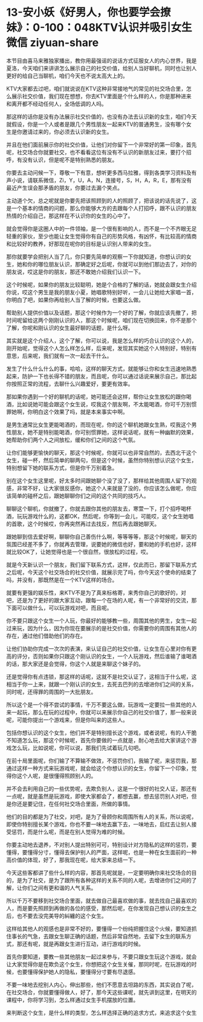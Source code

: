 # 13-安小妖《好男人，你也要学会撩妹》：0-100：048KTV认识并吸引女生微信 ziyuan-share

本节目由喜马来雅独家播出，教你用最强谣的说话方式征服女人的内心世界，我是夏洛，今天咱们来讲讲怎么展示自己的社交价值，给别人当好聊机，同时也让别人更好的给自己当聊机，咱们今天也不说太高大上的。

KTV大家都去过吧，咱们就说说在KTV这种非常接地气的常见的社交场合里，怎么展示社交价值，我们现在想想，你去KTV里面是个什么样的人，你是那种进来和离开都不经动任何人，全场低调的人吗。

那这样的话你是没有办法展示社交价值的，也没有办法去认识新的女生，咱们今天就假设，你是一个人或者是跟几个男性朋友一起来KTV的普通男生，没有哪个女生是你邀请过来的，你必须去认识新的女生。

并且在他们面前展示你的社交价值，让他们对你留下一个非常好的第一印象，首先呢，社交场合你就要社交，也不看看这位有没有不认识的新朋友过来，要打个招呼，有没有认识，但是呢不是特别熟悉的朋友。

你要去主动问候一下，尊敬一下有意，想听更多西马拉雅，得到各类学习资料及有声小说，请联系微信，Zi，Y，U，A，N，连接号，S，H，A，R，E，那有没有最近产生误会那矛盾的朋友，你要过去漏个笑点。

主动道个欠，总之呢就是你要先把该照顾到的人的照顾了，把该说的话先说了，这是一个基本的情商的问题，那么你能够大方的去跟每个人打招呼，跟不认识的朋友热情的介绍自己，那这样在不认识你的女生的心中了。

就会觉得你是这圈人中的一件领袖，是一个很有影响的人，而不是一个不齐眼无足轻重的家伙，至少也能让女生觉得你有自己的形势风格，有凶怀，有比较高的情商和比较好的教养，好那现在呢你的目标是认识别人带来的女生。

那你就要学会把别人当了几，你只要先简单的观察一下你就知道，你想认识的女生，她和你的哪位朋友认识，那确定好之后呢，你就可以到他们那边去了，对你的朋友说，哎这是你的朋友，那还不敢她介绍我们认识一下。

这个时候呢，如果你的朋友比较聪明，她是个合格的了解的话，她就会跟女生介绍你说，哎这个男生是我的朋友小夏，她唱歌特别好听，一会儿让她给大家唱一首，你明白了吧，如果你再给别人当了解的时候，也要这么做。

帮助别人提供价值以及话题，那这个时候作为一个好的了解，你就应该先撤了，把时间呢留给这两个刚刚认识的人，那这个时候呢，咱们现在切换回来，你不是那个了解，你呢和刚认识的女生最好聊的话题，是什么呀。

其实就是这个介绍人，这个了解，你可以说，我是怎么样的巧合认识的这个人的，刚开始呢，觉得这个人怎么样怎么样，后来呢，发现其实她这个人特别好，特别有意思，后来呢，我们就有一次一起去干什么。

发生了什么什么什么的事，哈哈，这样的聊天方式，就能够让你和女生迅速地熟悉起来，防护一下也长得不错的朋友，而且呢，你可以通过话说来展示自己，那比起你按照正常的流程，去聊什么兴趣爱好，要更有效率。

那如果你遇到一个好的聊机的话呢，她可能还会这样，帮你让女生放松的跟你喝酒，比如说她可能会跟这个女生说，哎我这个朋友啊，不太能喝酒，你可千万别惯罪她啊，你明白这个效果了吗，就是本来事实中啊。

是男生通常比女生更能喝酒的，而现在呢，你的这个聊机她跟女生熟，哎我这个男性朋友，她不是特别能喝酒，你可别惯罪她，这样说话呢，就有一种幽默的效果，她帮助你们两个人之间放松，缓和你们之间的这个气氛。

让你们能够更愉快的聊天，那这个时候呢，你就可以也非常自然的，去西北干这个女生，碰一杯，然后简单的聊两句，但是这个时候，虽然你特别想认识这个女生，特别想留下她的联系方式，但是你千万别着急。

别在这个女生这里呢，好太多时间跟她聊个没了没了，那样给其他周围人留下的观感，非常不好，让大家很反感你，她这个人来就是了没的，你应该怎么做呢，你应该简单的碰杯之后，跟她聊聊你们之间的这个共同的技巧人。

聊聊这个聊机，你就撤了，你就去跟你其他的朋友去，寒萱一下，打个招呼喝杯酒，玩玩游戏什么的，这都OK，然后呢，你等到一会儿，可能哎，这个女生她唱的首歌，这个时候哎，你再突然再过去找反，然后再去跟她聊天。

跟她聊到信去爱好啊，聊聊你自己善伤什么啊，等等等等，那这个时候呢，聊天的氛围已经差不多了，你就再去管理，说要她的微信也好，要和她的手机也好，这样就比较OK了，让她觉得也是一个很自然，很放松的过程，哎。

就是今天新认识一个朋友，我们留下联系方式，这样，仅此而已，那留下联系方式之后呢，今天这个社交场合的社交价值，就展示完了吗，你今天这个使命的结束了吗，并没有，那既然是在一个KTV这样的场合。

就要有更强的娱乐性，来KTV不是为了真来标格寄，来秀你自己的歌好的，对吧，还是为了更好的跟大家互动，跟每一个在场的人呢，有一个非常好的交流，那下面可以做什么，可以玩游戏对吧，而且呢。

你不要只跟这个女生一个人玩，你最好的能够教一些，周围其他的男生，女生一起过来玩，因为什么，因为你现在要展示的是社交价值，你需要你的周围有其他人的存在，通过他们借助他们的存在。

让他们协助你完成一次次的表演，来认证自己的社交价值，让女生在心里对你有更高的评分，否则如果你只跟这个刚认识的女生，一个人玩游戏，然后谁输了谁喝酒的话，那大家还是会觉得，你这个人就是来聊这个妹子的。

还是觉得你有点违锁，那这样的话呢，这就不是社交认证了，这相当于什么呢，这相当于你一上来，就跟一个刚认识的女生，去死去巴列的去增进你们之间的关系，同时呢，还得罪的周围的一大批朋友。

所以这个是一个得不尝试的事情，千万不要这么做，玩游戏一定要拉一些其他的人来一起玩，那么在玩的过程中，你就可以来展示你自己的社交价值了，那一般来说呢，可能你提出一个游戏来，但是你叫来的这些人。

包括你想认识的这个女生，他们并不是特别擅长这个游戏，或者说呢，有的人干脆不知道怎么玩，那这个时候呢，首先你要做的一点就是，耐心地去给大家讲这个游戏怎么玩，比如说呢，你可以说，那我们先试着玩几句吧。

在前十局里面呢，你们输了不算输不做效，不惩罚你们，我输了呢，来惩罚我，那通过这样一种方式来玩游戏呢，就会给这个你想认识的女生，你留下一个印象，觉得你这个人呢，是很懂得照顾别人的。

并不会去利用自己的一些优势呢，去欺负别人，这是一个很好的社交人证，那还有一点呢，就是虽然是玩游戏，即使大家都会了，都想去赢，想去惩罚别人对吧，但是你还是要记住，在任何社交场合里面，所做的事情。

他们的目的都是为了社交，对吧，是为了骨顾你和周围所有人的关系，所以说呢，即使你特别擅长某个游戏，你也不要一味地去赢下去，一味地去，启红去让别人接受惩罚，而是什么呢，而是在别人觉得为难的时候。

你要主动地去退养，不对别人提出特别可可，特别设计对方隐私的这样的惩罚，要懂得，要懂得分寸，懂得去保护别人的严面，这样呢，也是一种在女生面前的一种高价值的体现，好了，那我现在呢，给大家来总结一下。

今天这些客都讲了些什么样的内容，那首先呢就是，一定要明确你来社交场合的目的，是为了社交，是为了跟所有各种这样的关系不同的人呢，去增进你们之间的了解，让你们之间有更和谐的人气关系。

所以千万不要移到社交场合里面，就去做自己最喜欢做的事，就去找自己最喜欢的人，而是要先照顾到再做的各位的感受，那然后呢，在你发现自己想认识的女生之后，也不要去没完美导的糾纏的这个女生。

这样给其他人的观感也是非常不好的，要懂得一个纷纯把握住这个火候，要知道抓住事长的气急，去跟女生聊正确的话题，然后非常自然地，去留下女生的联系方式，那还有呢，就是再跟女生进行互动，进行游戏的时候。

首先你要知道，要教一些其他朋友一起过来参与，不要只跟女生玩这个游戏，就会让大家觉得你是在欺负这个女生，你想把这个女生关催，那同时呢，在玩游戏的时候，也要懂得保护她人的隐私，要懂得分寸要有尽退感。

不要一味地去挖别人内心，伸出那些，他们不愿意去坦路的东西，其实说白了呢，在社交场合，你就要懂得做人，好了，那今天这些课呢，就先讲到这里，在明天的课程中，你将学习到，怎么样通过女生手机摆放的位置。

来判断这个女生，是什么样的类型，怎么样选择正确的追求方式，来追求这个女生